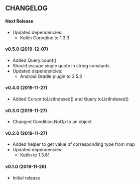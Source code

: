 CHANGELOG
---------

#### Next Release
- Updated dependencies:
  - Kotlin Coroutine to 1.3.3

#### v0.5.0 (2019-12-07)
- Added Query.count()
- Should escape single quote in string constants
- Updated dependencies:
  - Android Gradle plugin to 3.5.3

#### v0.4.0 (2019-11-27)
- Added Cursor.toListIndexed() and Query.toListIndexed()

#### v0.3.0 (2019-11-27)
- Changed Condition.NoOp to an object

#### v0.2.0 (2019-11-27)
- Added helper to get value of corresponding type from map
- Updated dependencies:
  - Kotlin to 1.3.61

#### v0.1.0 (2019-11-26)
- Initial release

